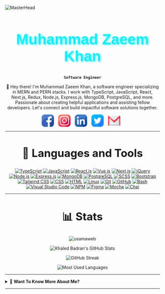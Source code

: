 ![MasterHead](https://user-images.githubusercontent.com/10498744/210012254-234538ff-d198-48aa-8964-37e6fd45d227.gif)

<div align="center">

<h1 style="font-family: 'Montserrat', sans-serif; font-size: 48px; color: #0FF0FC; font-weight: bold; text-shadow: 2px 2px 5px #0ff0fcbe;"> Muhammad Zaeem Khan </h1>

**`Software Engineer`**

👋 Hey there! I'm Muhammad Zaeem Khan, a software engineer specializing in MERN and PERN stacks. I work with TypeScript, JavaScript, React, Next.js, Redux, Node.js, Express.js, MongoDB, PostgreSQL, and more. Passionate about creating helpful applications and assisting fellow developers. Let's connect and build impactful software solutions together.

</div>

<div align="center">
  <a href="https://www.facebook.com/zaeemkhan1999/" target="_blank"><img src="./assets/facebook.png" alt="Facebook" style="width: 40px; height: 40px; margin-right: 10px; vertical-align: middle;"></a>
<a href="https://www.instagram.com/zaeem.khan_/" target="_blank"><img src="./assets/instagram.png" alt="Instagram" style="width: 40px; height: 40px; margin-right: 10px; vertical-align: middle;"></a>
<a href="https://www.linkedin.com/in/zaeemkhan1999/" target="_blank"><img src="./assets/linkedin.png" alt="LinkedIn" style="width: 40px; height: 40px; margin-right: 10px; vertical-align: middle;"></a>
<a href="https://twitter.com/zaeemkhan1999" target="_blank"><img src="./assets/twitter.png" alt="Twitter" style="width: 40px; height: 40px; margin-right: 10px; vertical-align: middle;"></a>
<a href="mailto:xnzaeemkhan1999@gmail.com
" target="_blank"><img src="./assets/gmail.png" alt="Gmail" style="width: 40px; height: 40px; margin-right: 10px; vertical-align: middle;"></a>
</div>

---

<div align="center">
  <h2 style="font-size: 35px;">📙 Languages and Tools</h2>

[![TypeScript](https://img.shields.io/badge/TypeScript-3178C6?style=for-the-badge&logo=typescript&logoColor=white)](https://www.typescriptlang.org/)
[![JavaScript](https://img.shields.io/badge/JavaScript-F7DF1E?style=for-the-badge&logo=javascript&logoColor=black)](https://www.javascript.com/)
[![React.js](https://img.shields.io/badge/React.js-61DAFB?style=for-the-badge&logo=react&logoColor=black)](https://reactjs.org/)
[![Vue.js](https://img.shields.io/badge/Vue.js-4FC08D?style=for-the-badge&logo=vue.js&logoColor=white)](https://vuejs.org/)
[![Next.js](https://img.shields.io/badge/Next.js-000000?style=for-the-badge&logo=next.js&logoColor=white)](https://nextjs.org/)
[![jQuery](https://img.shields.io/badge/jQuery-0769AD?style=for-the-badge&logo=jquery&logoColor=white)](https://jquery.com/)
[![Node.js](https://img.shields.io/badge/Node.js-339933?style=for-the-badge&logo=node.js&logoColor=white)](https://nodejs.org/)
[![Express.js](https://img.shields.io/badge/Express.js-000000?style=for-the-badge&logo=express&logoColor=white)](https://expressjs.com/)
[![MongoDB](https://img.shields.io/badge/MongoDB-47A248?style=for-the-badge&logo=mongodb&logoColor=white)](https://www.mongodb.com/)
[![PostgreSQL](https://img.shields.io/badge/PostgreSQL-336791?style=for-the-badge&logo=postgresql&logoColor=white)](https://www.postgresql.org/)
[![SCSS](https://img.shields.io/badge/SCSS-CC6699?style=for-the-badge&logo=sass&logoColor=white)](https://sass-lang.com/)
[![Bootstrap](https://img.shields.io/badge/Bootstrap-7952B3?style=for-the-badge&logo=bootstrap&logoColor=white)](https://getbootstrap.com/)
[![Tailwind CSS](https://img.shields.io/badge/Tailwind_CSS-38B2AC?style=for-the-badge&logo=tailwind-css&logoColor=white)](https://tailwindcss.com/)
[![CSS](https://img.shields.io/badge/CSS-1572B6?style=for-the-badge&logo=css3&logoColor=white)](https://www.w3.org/Style/CSS/)
[![HTML](https://img.shields.io/badge/HTML-E34F26?style=for-the-badge&logo=html5&logoColor=white)](https://html.spec.whatwg.org/multipage/)
[![Linux](https://img.shields.io/badge/Linux-FCC624?style=for-the-badge&logo=linux&logoColor=black)](https://www.linux.org/)
[![Git](https://img.shields.io/badge/Git-F05032?style=for-the-badge&logo=git&logoColor=white)](https://git-scm.com/)
[![GitHub](https://img.shields.io/badge/GitHub-181717?style=for-the-badge&logo=github&logoColor=white)](https://github.com/)
[![Bash](https://img.shields.io/badge/Bash-4EAA25?style=for-the-badge&logo=gnu-bash&logoColor=white)](https://www.gnu.org/software/bash/)
[![Visual Studio Code](https://img.shields.io/badge/Visual_Studio_Code-007ACC?style=for-the-badge&logo=visual-studio-code&logoColor=white)](https://code.visualstudio.com/)
[![NPM](https://img.shields.io/badge/NPM-CB3837?style=for-the-badge&logo=npm&logoColor=white)](https://www.npmjs.com/)
[![Figma](https://img.shields.io/badge/Figma-F24E1E?style=for-the-badge&logo=figma&logoColor=white)](https://www.figma.com/)
[![Mocha](https://img.shields.io/badge/Mocha-8D6748?style=for-the-badge&logo=mocha&logoColor=white)](https://mochajs.org/)
[![Chai](https://img.shields.io/badge/Chai-A30701?style=for-the-badge&logo=chai&logoColor=white)](https://www.chaijs.com/)

</div>

---

<div align="center">
  <h2 style="font-size: 35px;">📊 Stats</h2>

  <p> <img src="https://komarev.com/ghpvc/?username=zaeemkhan1999&label=Profile%20views&color=009999&style=for-the-badge" alt="usamaweb" /> </p>

<div class="stats" align="center">

![Khaled Badran's GitHub Stats](https://github-readme-stats.vercel.app/api?username=zaeemkhan1999&hide=stars&count_private=true&show_icons=true&theme=algolia&border_radius=20)

![GitHub Streak](https://streak-stats.demolab.com?user=zaeemkhan1999&count_private=true&theme=algolia&border_radius=20)

![Most Used Languages](https://github-readme-stats.vercel.app/api/top-langs/?username=zaeemkhan1999&layout=compact&show_icons=true&theme=algolia&border_radius=20)

</div>

</div>

---

<details>
<summary>👋 <strong>Want To Know More About Me?</strong></summary>

<p align="center">
  <img alt="Coding" width="400" src="https://em-content.zobj.net/source/microsoft-teams/363/wolf_1f43a.png">
</p>

👋 Hey there! I'm Muhammad Zaeem, a passionate software engineer with a focus on creating impactful solutions. I specialize in the MERN (MongoDB, Express.js, React, Node.js) and PERN (PostgreSQL, Express.js, React, Node.js) stacks, but my expertise extends to various other frameworks as well.

With a love for JavaScript and its powerful ecosystem, I enjoy crafting elegant and efficient code using technologies like React, Redux, Node.js, Express.js, MongoDB, PostgreSQL, and more. As a software engineer, I'm constantly exploring new possibilities and staying up to date with the latest industry trends.

Beyond just writing code, I find immense satisfaction in helping fellow developers and engineers. Whether it's offering guidance, sharing insights, or collaborating on projects, I'm always eager to contribute my knowledge and expertise to support others.

Driven by a goal to create meaningful applications that make a difference in people's lives, I'm passionate about leveraging technology to help and serve others. I believe in the potential of software to solve real-world problems and enhance the human experience.

If you're looking for a dedicated collaborator or seeking assistance with your projects, I'm here to help! Let's connect and work together to build innovative software solutions that have a positive impact. Reach out to me, and let's embark on a journey of problem-solving and creativity.

</details>

---

<!-- ![Blip](./assets/blip-cc-melodysheep.gif) -->

